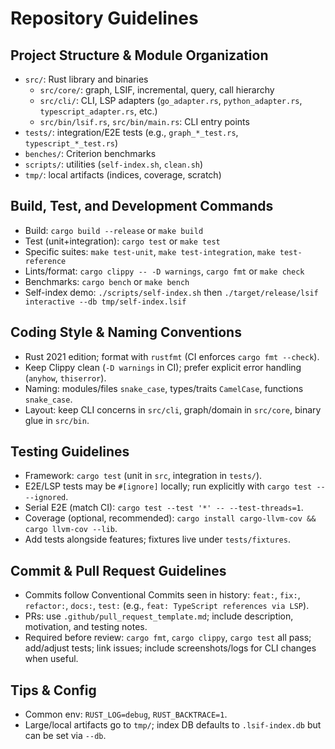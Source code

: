 # Repository Guidelines

## Project Structure & Module Organization
- `src/`: Rust library and binaries
  - `src/core/`: graph, LSIF, incremental, query, call hierarchy
  - `src/cli/`: CLI, LSP adapters (`go_adapter.rs`, `python_adapter.rs`, `typescript_adapter.rs`, etc.)
  - `src/bin/lsif.rs`, `src/bin/main.rs`: CLI entry points
- `tests/`: integration/E2E tests (e.g., `graph_*_test.rs`, `typescript_*_test.rs`)
- `benches/`: Criterion benchmarks
- `scripts/`: utilities (`self-index.sh`, `clean.sh`)
- `tmp/`: local artifacts (indices, coverage, scratch)

## Build, Test, and Development Commands
- Build: `cargo build --release` or `make build`
- Test (unit+integration): `cargo test` or `make test`
- Specific suites: `make test-unit`, `make test-integration`, `make test-reference`
- Lints/format: `cargo clippy -- -D warnings`, `cargo fmt` or `make check`
- Benchmarks: `cargo bench` or `make bench`
- Self-index demo: `./scripts/self-index.sh` then `./target/release/lsif interactive --db tmp/self-index.lsif`

## Coding Style & Naming Conventions
- Rust 2021 edition; format with `rustfmt` (CI enforces `cargo fmt --check`).
- Keep Clippy clean (`-D warnings` in CI); prefer explicit error handling (`anyhow`, `thiserror`).
- Naming: modules/files `snake_case`, types/traits `CamelCase`, functions `snake_case`.
- Layout: keep CLI concerns in `src/cli`, graph/domain in `src/core`, binary glue in `src/bin`.

## Testing Guidelines
- Framework: `cargo test` (unit in `src`, integration in `tests/`).
- E2E/LSP tests may be `#[ignore]` locally; run explicitly with `cargo test -- --ignored`.
- Serial E2E (match CI): `cargo test --test '*' -- --test-threads=1`.
- Coverage (optional, recommended): `cargo install cargo-llvm-cov && cargo llvm-cov --lib`.
- Add tests alongside features; fixtures live under `tests/fixtures`.

## Commit & Pull Request Guidelines
- Commits follow Conventional Commits seen in history: `feat:`, `fix:`, `refactor:`, `docs:`, `test:` (e.g., `feat: TypeScript references via LSP`).
- PRs: use `.github/pull_request_template.md`; include description, motivation, and testing notes.
- Required before review: `cargo fmt`, `cargo clippy`, `cargo test` all pass; add/adjust tests; link issues; include screenshots/logs for CLI changes when useful.

## Tips & Config
- Common env: `RUST_LOG=debug`, `RUST_BACKTRACE=1`.
- Large/local artifacts go to `tmp/`; index DB defaults to `.lsif-index.db` but can be set via `--db`.

